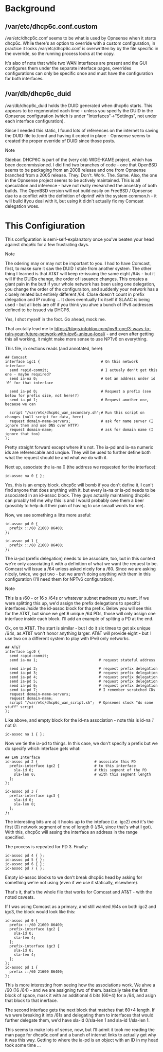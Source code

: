 # Background
## /var/etc/dhcp6c.conf.custom
/var/etc/dhcp6c.conf seems to be what is used by Opnsense when it starts dhcp6c.  While there's an option to override with a custom configuration, in practice it looks /var/etc/dhcp6c.conf is overwritten by by the file specific in the override, so the running process looks at the copy.

It's also of note that while two WAN interfaces are present and the GUI configures them under the separate interface pages, overrides configurations can only be specific once and must have the configuration for both interfaces.

## /var/db/dhcp6c_duid
/var/db/dhcp6c_duid holds the DUID generated when dhcp6c starts.  This appears to be regenerated each time - unless you specify the DUID in the Opnsense configuration (which is under "Interfaces"->"Settings", not under each interface configuration). 

Since I needed this static, I found lots of references on the internet to saving the DUID file to /conf and having it copied in place - Opnsense seems to created the proper override of DUID since those posts.

> [!NOTE]
> Sidebar.  DHCP6C is part of the (very old) WIDE-KAME project, which has been decommissioned.  I did find two branches of code - one that OpenBSD seems to be packaging from an 2008 release and one from Opnsense branched from a 2005 release.   They. Don't. Work. The. Same.   Also, the one in the Opnsense project seems to be actively maintained.  This is all speculation and inference - have not really researched the ancestry of both builds.  The OpenBSD version will not build easily on FreeBSD / Opnsense due to a conflict with the definition of dprintf with the system common.h - it will build ifyou deal with it, but using it didn't actually fix my Comcast delegation woes.

# This Configiuration
This configuration is semi-self-explanatory once you've beaten your head against dhcp6c for a few frustrating days.

> [!NOTE]
> The odering may or may not be important to you.  I had to have Comcast, first, to make sure it saw the DUID I stole from another system.  The other thing I learned is that AT&T will keep re-issuing the same eight /64s - but it will if the DUIDs change, the order of issuance changes.  This creates a giant pain in the butt if your whole network has been using one delegation, you change the order of the configuraiton, and suddenly your network has a closely related but entirely different /64.  Close doesn't count in prefix delegation and IP routing ... It does eventually fix itself if SLAAC is being used - but all bets are off if you think you ahve a bunch of IPv6 addresses defined to be issued via DHCP6. 
>
> Yes, I shot myself in the foot.  Go ahead, mock me. 
>
> That acutally lead me to https://blogs.infoblox.com/ipv6-coe/3-ways-to-ruin-your-future-network-with-ipv6-unique-local/ - and even after getting this all working, it might make more sense to use NPTv6 on everything.

This file, in sections reads (and annotated, here):

```
## Comcast
interface igc1 {                            # On this network interface
  send rapid-commit;                        # I actualy don't get this one - maybe required?
  send ia-na 0;                             # Get an address under id '0' for that interface

  send ia-pd 0;                             # Request a prefix (see below for prefix size, not here!?)
  send ia-pd 1;                             # Request another one, because we can
  
  script "/var/etc/dhcp6c_wan_secondary.sh";# Run this script on changes (null script for data, here)
  request domain-name-servers;              # ask for name server (I ignore them and use DNS over HTTP)
  request domain-name;                      # ask for domain name (I ignore that too)
};
```
Pretty straight forward except where it's not.  The ia-pd and ia-na numeric ids are referencable and unqiue.  They will be used to further define both what the request should be and what we do with it.

Next up, associate the ia-na 0 (the address we requested for the interface):

```
id-assoc na 0 { };
```

Yes, this is an empty block.  dhcp6c will bomb if you don't define it, I can't find anyone that does anything with it, but every ia-na or ia-pd needs to be asoociated in an id-assoc block.  They guys actually maintaining dhcp6c can proably tell me why this is and I would probably owe them a beer (possibly to help dull their pain of having to use smaall words for me).

Now, we see something a litte more useful:

```
id-assoc pd 0 { 
  prefix ::/60 21600 86400;
};

id-assoc pd 1 { 
  prefix ::/60 21600 86400;
};
```
The ia-pd (prefix delegation) needs to be associate, too, but in this context we're only associating it with a definition of what we want the request to be.  Comcast will issue a /64 unless asked nicely for a /60.   Since we are asking nicely, twice, we get two - but we aren't doing anything with them in this configuration (I'll need them for NPTv6 configuration).

> [!NOTE]
> This is a /60 - or 16 x /64s or whatever subnet madness you want.  If we were splitting this up, we'd assign the prefix delegations to specifci interfaces _inside_ the id-assoc block for tha prefix.  Below you will see this for the AT&T, but since we get 8 unique /64 PDs, those will only assign one interface inside each block.  I'll add an example of spliting a PD at the end.

Ok, on to AT&T.   The start is similar - but I do it six times to get six unique /64s, as AT&T won't honor anything larger.  AT&T will provide eight - but I use two on a different system to play with IPv6 only networks.

```
## AT&T
interface igc0 {
  send rapid-commit;
  send ia-na 1;                            # request stateful address

  send ia-pd 2;                            # request prefix delegation
  send ia-pd 3;                            # request prefix delegation
  send ia-pd 4;                            # request prefix delegation
  send ia-pd 5;                            # request prefix delegation
  send ia-pd 6;                            # request prefix delegation
  send ia-pd 7;                            # I remember scratched CDs
  request domain-name-servers;
  request domain-name;
  script "/var/etc/dhcp6c_wan_script.sh";  # Opnsenes stock "do some stuff" script
};
```

Like above, and empty block for the id-na association - note this is id-na _1_ not _0_:
```
id-assoc na 1 { };
```

Now we tie the ia-pd to things. In this case, we don't specify a prefix but we do specify which interface gets what:

```
## LAN Interface
id-assoc pd 2 {                          # associate this PD
  prefix-interface igc2 {                # to this interface
    sla-id 0;                            # this segment of the PD
    sla-len 0;                           # with this segment length
  };
};

id-assoc pd 3 { 
  prefix-interface igc3 {
    sla-id 0;
    sla-len 0;
  };
};
```

The interesting bits are a) it hooks up to the inteface (i.e. igc2) _and_ it's the first (0) network segment of one of length 0 (/64, since that's what I got).  With this, dhcp6c will assing the interface an address in the range specified.

The process is repeated for PD 3.  Finally:

```
id-assoc pd 4 { };
id-assoc pd 5 { };
id-assoc pd 6 { };
id-assoc pd 7 { };
```

Empty id-assoc blocks to we don't break dhcp6c head by asking for something we're not using (even if we use it statically, elsewhere). 

That's it, that's the whole file that works for Comcast and AT&T - with the noted caveats.  

If I was using Comcast as a primary, and still wanted /64s on both igc2 and igc3, the block would look like this:

```
id-assoc pd 0 { 
  prefix ::/60 21600 86400;
  prefix-interface igc2 {
    sla-id 0;
    sla-len 4;
  };
  prefix-interface igc3 {
    sla-id 0;
    sla-len 4;
  };
};
id-assoc pd 1 {
  prefix ::/60 21600 86400;
};
```

This is more interesting from seeing how the associations work.  We ahve a /60 (16 /64) - and we are assigning two of them.  basically take the first block of space, mask it with an additional 4 bits (60+4) for a /64, and asign that block to that inerface. 

The second interface gets the next block that matches that 60+4 length.  If we were breaking it into /61s and delegating them to interfaces that would further delegate them, we'd have sla-id 0/sla-len 1 and sla-id 1/sla-len 1.

This seems to make lots of sense, now, but I'll admit it took me reading the man page for dhcp6c.conf and a bunch of internet links to actually get why it was this way.  Getting to where the ia-pd is an object with an ID in my head took some time ...

